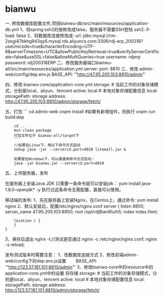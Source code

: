 # bianwu

一. 修改数据库配置文件,项目bianwu-db/src/main/resources/application-db.yml
  1、将spring:ssh2的值修改成false，服务器不需要SSH登陆
    ssh2:
      if-load: false
  2、将数据库连接修改成:
      url: jdbc:mysql://rm-2zegi47bkhg943qy6.mysql.rds.aliyuncs.com:3306/rdj-erp_200318?useUnicode=true&characterEncoding=UTF-8&serverTimezone=UTC&allowPublicKeyRetrieval=true&verifyServerCertificate=false&useSSL=false&allowMultiQueries=true
      username: rdjerp
      password: rdj200318ERP
二、修改服务器端口bianwu-all/src/main/resources/application.yml
    server:
       port: 8810
三、修改 admin-web/config/dep.env.js
    BASE_API: '"http://47.95.205.103:8810/admin"'
    
四、修改 bianwu-core/application-core.yml
    storage:
       # 当前工作的对象存储模式，分别是local、aliyun、tencent
       active: local
       # 本地对象存储配置信息
       local:
         storagePath: storage
         address: http://47.95.205.103:8810/admin/storage/fetch/

五、打包
        ```
        cd admin-web
        cnpm install #如果有新增组件，则执行
        cnpm run build:dep
        
        cd ..
        mvn clean package
        打包文件位于 bianwu-all/target下
        ```
        //如果在Linux下，用以下命令方式启动
        nohup java -jar --servercd.port=8810 litemall.jar & 
                
        如果是在Windows下，可以直接用命令方式启动：
        java -jar bianwu.jar --servercd.port=8810
五、上传服务器，发布
  
  在服务器上安装Java JDK 只需要一条命令就可以安装jdk：
     yum install java-1.8.0-openjdk* -y
  执行过这条命令无需配置，直接可以使用。
  
  
  移动端的发布:
  1、先在服务器上安装Nginx，在Centos上，通过命令:
  yum install nginx
  2、默认安装后，配置/etc/nginx/nginx.conf
    server {
        listen 8850;
        server_name 47.95.205.103:8850;
        root /opt/rdjBianWu/h5;
        index index.html;
    
        location / {
        }
    }
  3、保存后退出
    nginx -t;//测试是否通过
    nginx -c /etc/nginx/nginx.conf;
    nginx -s reload;


发布测试版本时需要注意：
  1、改数据库连接方式
  2、修改前端admin-web/config下的dep.env.js设置
  　　BASE_API: '"http://123.57.181.101:8810/admin"'
  3、修改bianwu-core中的resource中的application-core.yml中的设置
       将存储 storage:
         # 当前工作的对象存储模式，分别是local、aliyun、tencent
         active: local
         # 本地对象存储配置信息
         local:
           storagePath: storage
           address: http://123.57.181.101:8810/admin/storage/fetch/

